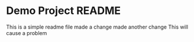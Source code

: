 # Demo Project README

This is a simple readme file
made a change
made another change
This will cause a problem
